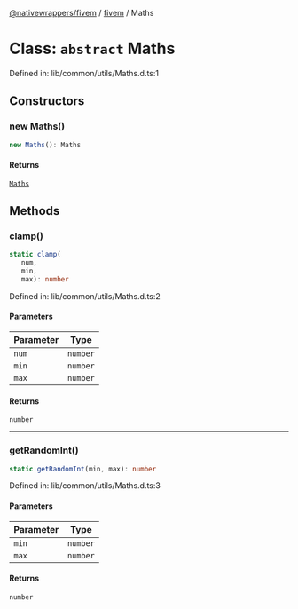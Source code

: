 [@nativewrappers/fivem](../../README.md) / [fivem](../README.md) / Maths

# Class: `abstract` Maths

Defined in: lib/common/utils/Maths.d.ts:1

## Constructors

### new Maths()

```ts
new Maths(): Maths
```

#### Returns

[`Maths`](Maths.md)

## Methods

### clamp()

```ts
static clamp(
   num, 
   min, 
   max): number
```

Defined in: lib/common/utils/Maths.d.ts:2

#### Parameters

| Parameter | Type |
| ------ | ------ |
| `num` | `number` |
| `min` | `number` |
| `max` | `number` |

#### Returns

`number`

***

### getRandomInt()

```ts
static getRandomInt(min, max): number
```

Defined in: lib/common/utils/Maths.d.ts:3

#### Parameters

| Parameter | Type |
| ------ | ------ |
| `min` | `number` |
| `max` | `number` |

#### Returns

`number`
